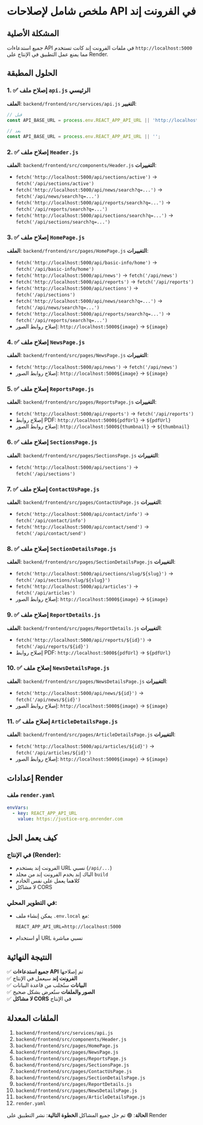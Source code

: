 # ملخص شامل لإصلاحات API في الفرونت إند

## المشكلة الأصلية
جميع استدعاءات API في ملفات الفرونت إند كانت تستخدم `http://localhost:5000` مما يمنع عمل التطبيق في الإنتاج على Render.

## الحلول المطبقة

### 1. ✅ إصلاح ملف `api.js` الرئيسي
**الملف**: `backend/frontend/src/services/api.js`
**التغيير**: 
```javascript
// قبل
const API_BASE_URL = process.env.REACT_APP_API_URL || 'http://localhost:5000';

// بعد
const API_BASE_URL = process.env.REACT_APP_API_URL || '';
```

### 2. ✅ إصلاح ملف `Header.js`
**الملف**: `backend/frontend/src/components/Header.js`
**التغييرات**:
- `fetch('http://localhost:5000/api/sections/active')` → `fetch('/api/sections/active')`
- `fetch('http://localhost:5000/api/news/search?q=...')` → `fetch('/api/news/search?q=...')`
- `fetch('http://localhost:5000/api/reports/search?q=...')` → `fetch('/api/reports/search?q=...')`
- `fetch('http://localhost:5000/api/sections/search?q=...')` → `fetch('/api/sections/search?q=...')`

### 3. ✅ إصلاح ملف `HomePage.js`
**الملف**: `backend/frontend/src/pages/HomePage.js`
**التغييرات**:
- `fetch('http://localhost:5000/api/basic-info/home')` → `fetch('/api/basic-info/home')`
- `fetch('http://localhost:5000/api/news')` → `fetch('/api/news')`
- `fetch('http://localhost:5000/api/reports')` → `fetch('/api/reports')`
- `fetch('http://localhost:5000/api/sections')` → `fetch('/api/sections')`
- `fetch('http://localhost:5000/api/news/search?q=...')` → `fetch('/api/news/search?q=...')`
- `fetch('http://localhost:5000/api/reports/search?q=...')` → `fetch('/api/reports/search?q=...')`
- إصلاح روابط الصور: `http://localhost:5000${image}` → `${image}`

### 4. ✅ إصلاح ملف `NewsPage.js`
**الملف**: `backend/frontend/src/pages/NewsPage.js`
**التغييرات**:
- `fetch('http://localhost:5000/api/news')` → `fetch('/api/news')`
- إصلاح روابط الصور: `http://localhost:5000${image}` → `${image}`

### 5. ✅ إصلاح ملف `ReportsPage.js`
**الملف**: `backend/frontend/src/pages/ReportsPage.js`
**التغييرات**:
- `fetch('http://localhost:5000/api/reports')` → `fetch('/api/reports')`
- إصلاح روابط PDF: `http://localhost:5000${pdfUrl}` → `${pdfUrl}`
- إصلاح روابط الصور: `http://localhost:5000${thumbnail}` → `${thumbnail}`

### 6. ✅ إصلاح ملف `SectionsPage.js`
**الملف**: `backend/frontend/src/pages/SectionsPage.js`
**التغييرات**:
- `fetch('http://localhost:5000/api/sections')` → `fetch('/api/sections')`

### 7. ✅ إصلاح ملف `ContactUsPage.js`
**الملف**: `backend/frontend/src/pages/ContactUsPage.js`
**التغييرات**:
- `fetch('http://localhost:5000/api/contact/info')` → `fetch('/api/contact/info')`
- `fetch('http://localhost:5000/api/contact/send')` → `fetch('/api/contact/send')`

### 8. ✅ إصلاح ملف `SectionDetailsPage.js`
**الملف**: `backend/frontend/src/pages/SectionDetailsPage.js`
**التغييرات**:
- `fetch('http://localhost:5000/api/sections/slug/${slug}')` → `fetch('/api/sections/slug/${slug}')`
- `fetch('http://localhost:5000/api/articles')` → `fetch('/api/articles')`
- إصلاح روابط الصور: `http://localhost:5000${image}` → `${image}`

### 9. ✅ إصلاح ملف `ReportDetails.js`
**الملف**: `backend/frontend/src/pages/ReportDetails.js`
**التغييرات**:
- `fetch('http://localhost:5000/api/reports/${id}')` → `fetch('/api/reports/${id}')`
- إصلاح روابط PDF: `http://localhost:5000${pdfUrl}` → `${pdfUrl}`

### 10. ✅ إصلاح ملف `NewsDetailsPage.js`
**الملف**: `backend/frontend/src/pages/NewsDetailsPage.js`
**التغييرات**:
- `fetch('http://localhost:5000/api/news/${id}')` → `fetch('/api/news/${id}')`
- إصلاح روابط الصور: `http://localhost:5000${image}` → `${image}`

### 11. ✅ إصلاح ملف `ArticleDetailsPage.js`
**الملف**: `backend/frontend/src/pages/ArticleDetailsPage.js`
**التغييرات**:
- `fetch('http://localhost:5000/api/articles/${id}')` → `fetch('/api/articles/${id}')`
- إصلاح روابط الصور: `http://localhost:5000${image}` → `${image}`

## إعدادات Render

### ملف `render.yaml`
```yaml
envVars:
  - key: REACT_APP_API_URL
    value: https://justice-org.onrender.com
```

## كيف يعمل الحل

### في الإنتاج (Render):
- الفرونت إند يستخدم URL نسبي (`/api/...`)
- الباك إند يخدم الفرونت إند من مجلد `build`
- كلاهما يعمل على نفس الخادم
- لا مشاكل CORS

### في التطوير المحلي:
- يمكن إنشاء ملف `.env.local` مع:
  ```
  REACT_APP_API_URL=http://localhost:5000
  ```
- أو استخدام URL نسبي مباشرة

## النتيجة النهائية

✅ **جميع استدعاءات API** تم إصلاحها  
✅ **الفرونت إند** سيعمل في الإنتاج  
✅ **البيانات** ستُجلب من قاعدة البيانات  
✅ **الصور والملفات** ستُعرض بشكل صحيح  
✅ **لا مشاكل CORS** في الإنتاج  

## الملفات المعدلة

1. `backend/frontend/src/services/api.js`
2. `backend/frontend/src/components/Header.js`
3. `backend/frontend/src/pages/HomePage.js`
4. `backend/frontend/src/pages/NewsPage.js`
5. `backend/frontend/src/pages/ReportsPage.js`
6. `backend/frontend/src/pages/SectionsPage.js`
7. `backend/frontend/src/pages/ContactUsPage.js`
8. `backend/frontend/src/pages/SectionDetailsPage.js`
9. `backend/frontend/src/pages/ReportDetails.js`
10. `backend/frontend/src/pages/NewsDetailsPage.js`
11. `backend/frontend/src/pages/ArticleDetailsPage.js`
12. `render.yaml`

**الحالة**: 🟢 تم حل جميع المشاكل
**الخطوة التالية**: نشر التطبيق على Render
